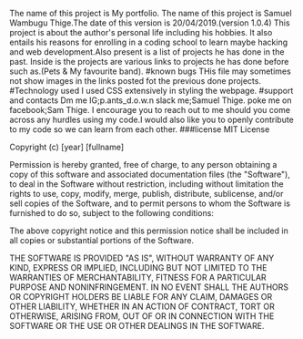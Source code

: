 The name of this project is My portfolio.
The name of this project is Samuel Wambugu Thige.The date of this version is 20/04/2019.(version 1.0.4)
This project is about the author's personal life including his hobbies. It also entails his reasons for enrolling in a coding school to learn maybe hacking and web development.Also present is a list of projects he has done in the past.
Inside is the projects are various links to projects he has done before such as.(Pets & My favourite band).
#known bugs
THis file may sometimes not show images in the links posted fot the previous done projects.
#Technology used
I used CSS extensively in styling the webpage.
#support and contacts
Dm me IG;p.ants_d.o.w.n
slack me;Samuel Thige.
poke me on facebook;Sam Thige.
I encourage you to reach out to me should you come across any hurdles using my code.I would also like you to openly contribute to my code so we can learn from each other.
###license
MIT License

Copyright (c) [year] [fullname]

Permission is hereby granted, free of charge, to any person obtaining a copy
of this software and associated documentation files (the "Software"), to deal
in the Software without restriction, including without limitation the rights
to use, copy, modify, merge, publish, distribute, sublicense, and/or sell
copies of the Software, and to permit persons to whom the Software is
furnished to do so, subject to the following conditions:

The above copyright notice and this permission notice shall be included in all
copies or substantial portions of the Software.

THE SOFTWARE IS PROVIDED "AS IS", WITHOUT WARRANTY OF ANY KIND, EXPRESS OR
IMPLIED, INCLUDING BUT NOT LIMITED TO THE WARRANTIES OF MERCHANTABILITY,
FITNESS FOR A PARTICULAR PURPOSE AND NONINFRINGEMENT. IN NO EVENT SHALL THE
AUTHORS OR COPYRIGHT HOLDERS BE LIABLE FOR ANY CLAIM, DAMAGES OR OTHER
LIABILITY, WHETHER IN AN ACTION OF CONTRACT, TORT OR OTHERWISE, ARISING FROM,
OUT OF OR IN CONNECTION WITH THE SOFTWARE OR THE USE OR OTHER DEALINGS IN THE
SOFTWARE.

